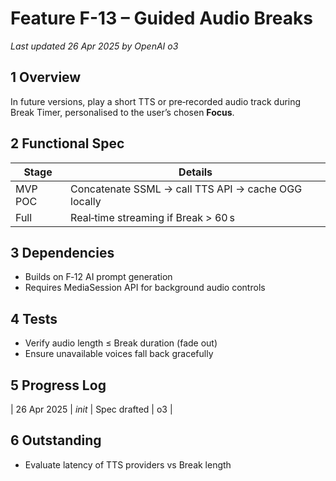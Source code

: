 # Feature F-13 – Guided Audio Breaks
*Last updated 26 Apr 2025 by OpenAI o3*

## 1 Overview
In future versions, play a short TTS or pre‑recorded audio track during Break Timer, personalised to the user’s chosen **Focus**.

## 2 Functional Spec
| Stage | Details |
|-------|---------|
| MVP POC | Concatenate SSML → call TTS API → cache OGG locally |
| Full | Real‑time streaming if Break > 60 s |

## 3 Dependencies
- Builds on F‑12 AI prompt generation
- Requires MediaSession API for background audio controls

## 4 Tests
- Verify audio length ≤ Break duration (fade out)
- Ensure unavailable voices fall back gracefully

## 5 Progress Log
| 26 Apr 2025 | *init* | Spec drafted | o3 |

## 6 Outstanding
- Evaluate latency of TTS providers vs Break length

